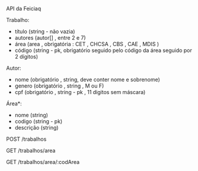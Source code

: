 API da Feiciaq

Trabalho:

- título (string - não vazia)
- autores (autor[] , entre 2 e 7)
- área (area , obrigatória : CET , CHCSA , CBS , CAE , MDIS )
- código (string - pk, obrigatório seguido pelo código da área seguido por 2 dígitos)

Autor:

- nome (obrigatório , string, deve conter nome e sobrenome)
- genero (obrigatório , string , M ou F)
- cpf (obrigatório , string - pk , 11 digitos sem máscara)

Área\*:

- nome (string)
- codigo (string - pk)
- descrição (string)

POST /trabalhos

GET /trabalhos/area

GET /trabalhos/area/:codArea

